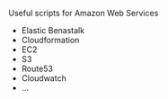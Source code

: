 Useful scripts for Amazon Web Services
 * Elastic Benastalk
 * Cloudformation
 * EC2
 * S3
 * Route53
 * Cloudwatch
 * ...
